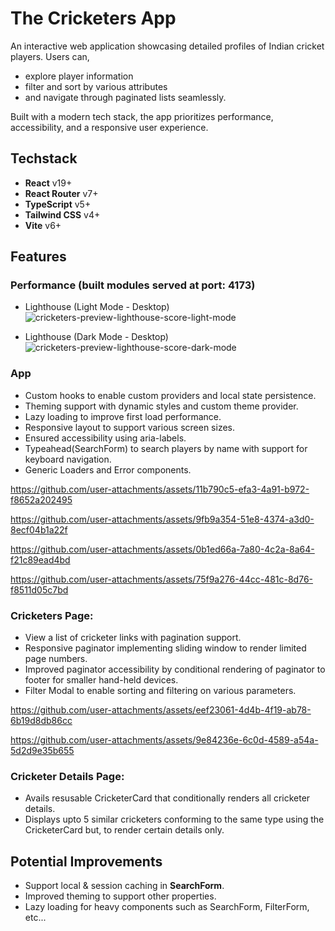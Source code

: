 # The Cricketers App
An interactive web application showcasing detailed profiles of Indian cricket players. Users can,
- explore player information
- filter and sort by various attributes
- and navigate through paginated lists seamlessly. 

Built with a modern tech stack, the app prioritizes performance, accessibility, and a responsive user experience.

## Techstack
- **React** v19+
- **React Router** v7+
- **TypeScript** v5+
- **Tailwind CSS** v4+
- **Vite** v6+

## Features

### Performance (built modules served at port: 4173)
- Lighthouse (Light Mode - Desktop)
  ![cricketers-preview-lighthouse-score-light-mode](https://github.com/user-attachments/assets/38afc2f0-d74b-43e1-b186-e13ee0a0cff1)

- Lighthouse (Dark Mode - Desktop)
  ![cricketers-preview-lighthouse-score-dark-mode](https://github.com/user-attachments/assets/c8791375-4ebc-43a3-b620-d690b78a722b)

### App
- Custom hooks to enable custom providers and local state persistence.
- Theming support with dynamic styles and custom theme provider.
- Lazy loading to improve first load performance.
- Responsive layout to support various screen sizes.
- Ensured accessibility using aria-labels.
- Typeahead(SearchForm) to search players by name with support for keyboard navigation.
- Generic Loaders and Error components.


https://github.com/user-attachments/assets/11b790c5-efa3-4a91-b972-f8652a202495

https://github.com/user-attachments/assets/9fb9a354-51e8-4374-a3d0-8ecf04b1a22f

https://github.com/user-attachments/assets/0b1ed66a-7a80-4c2a-8a64-f21c89ead4bd

https://github.com/user-attachments/assets/75f9a276-44cc-481c-8d76-f8511d05c7bd





### Cricketers Page:
- View a list of cricketer links with pagination support.
- Responsive paginator implementing sliding window to render limited page numbers.
- Improved paginator accessibility by conditional rendering of paginator to footer for smaller hand-held devices.
- Filter Modal to enable sorting and filtering on various parameters.

https://github.com/user-attachments/assets/eef23061-4d4b-4f19-ab78-6b19d8db86cc

https://github.com/user-attachments/assets/9e84236e-6c0d-4589-a54a-5d2d9e35b655




### Cricketer Details Page:
- Avails resusable CricketerCard that conditionally renders all cricketer details.
- Displays upto 5 similar cricketers conforming to the same type using the CricketerCard but, to render certain details only.

## Potential Improvements
- Support local & session caching in **SearchForm**.
- Improved theming to support other properties.
- Lazy loading for heavy components such as SearchForm, FilterForm, etc...

